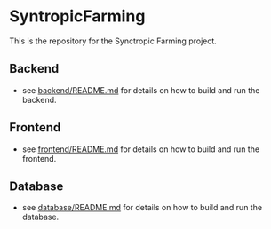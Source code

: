 # SyntropicFarming 

This is the repository for the Synctropic Farming project.

## Backend
* see [backend/README.md](backend/Readme.md) for details on how to build and run the backend.
## Frontend
* see [frontend/README.md](client/Readme.md) for details on how to build and run the frontend.
## Database
* see [database/README.md](database/Readme.md) for details on how to build and run the database.